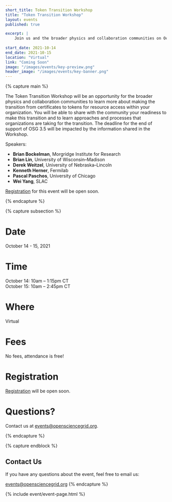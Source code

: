 ```yaml
---
short_title: Token Transition Workshop
title: "Token Transition Workshop"
layout: events
published: true

excerpt: |
    Join us and the broader physics and collaboration communities on October 14 & 15 to learn about making the transition from certificates to tokens for resource access within your organization.
   
start_date: 2021-10-14
end_date: 2021-10-15
location: "Virtual"
link: "Coming Soon"
image: "/images/events/key-preview.png"
header_image: "/images/events/key-banner.png"
---
```


{% capture main %}

The Token Transition Workshop will be an opportunity for the broader physics and collaboration communities to learn more about making the transition from certificates to tokens for resource access within your organization. You will be able to share with the community your readiness to make this transition and to learn approaches and processes that organizations are taking for the transition. The deadline for the end of support of OSG 3.5 will be impacted by the information shared in the Workshop.

Speakers: 
- **Brian Bockelman**, Morgridge Institute for Research
- **Brian Lin**, University of Wisconsin–Madison
- **Derek Weitzel**, University of Nebraska–Lincoln 
- **Kenneth Herner**, Fermilab
- **Pascal Paschos**, University of Chicago
- **Wei Yang**, SLAC

[Registration](https://indico.fnal.gov/event/50597/) for this event will be open soon.

{% endcapture %}


{% capture subsection %}
# Date

October 14 - 15, 2021

# Time

October 14: 10am – 1:15pm CT  
October 15: 10am – 2:45pm CT 

 
# Where

Virtual


# Fees

No fees, attendance is free!

# Registration
[Registration](https://indico.fnal.gov/event/50597/) will be open soon.

# Questions?

Contact us at <events@opensciencegrid.org>. 

{% endcapture %}

{% capture endblock %}
## Contact Us


If you have any questions about the event, feel free to email us:

<events@opensciencegrid.org>
{% endcapture %}

{% include event/event-page.html %}
